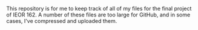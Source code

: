 This repository is for me to keep track of all of my files for the final project of IEOR 162. A number of these files are too large for GitHub, and in some cases, I've compressed and uploaded them.

